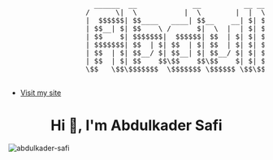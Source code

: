 <p align="center">
  <pre>
                    ______  __             __          __ __                     __             
                  /      \|  \           |  \        |  |  \                   |  \            
                  |  $$$$$$| $$____   ____| $$__    __| $| $$   __ ______   ____| $$ ______   ______  
                  | $$__| $| $$    \ /      $|  \  |  | $| $$  /  |      \ /      $$/      \ /      \ 
                  | $$    $| $$$$$$$|  $$$$$$| $$  | $| $| $$_/  $$\$$$$$$|  $$$$$$|  $$$$$$|  $$$$$$\
                  | $$$$$$$| $$  | $| $$  | $| $$  | $| $| $$   $$/      $| $$  | $| $$    $| $$   \$$
                  | $$  | $| $$__/ $| $$__| $| $$__/ $| $| $$$$$$|  $$$$$$| $$__| $| $$$$$$$| $$  
                  | $$  | $| $$    $$\$$    $$\$$    $| $| $$  \$$\$$    $$\$$    $$\$$     | $$  
                  \$$   \$$\$$$$$$$  \$$$$$$$ \$$$$$$ \$$\$$   \$$\$$$$$$$ \$$$$$$$ \$$$$$$$\$$  
  </pre>
</p>

- [Visit my site](https://abdulkader-safi.netlify.app/)

<h1 align="center">Hi 👋, I'm Abdulkader Safi</h1>
<p align="left"> <img src="https://komarev.com/ghpvc/?username=abdulkader-safi&label=Profile%20views&color=0e75b6&style=flat" alt="abdulkader-safi" /> </p>
